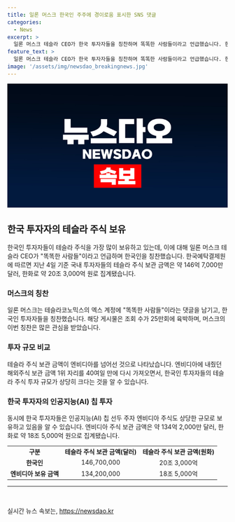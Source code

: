 ```yaml
---
title: 일론 머스크 한국인 주주에 경이로움 표시한 SNS 댓글
categories:
  - News
excerpt: >
  일론 머스크 테슬라 CEO가 한국 투자자들을 칭찬하며 똑똑한 사람들이라고 언급했습니다. 한국인 투자자들은 테슬라 주식을 많이 보유하고 있어, 머스크의 이번 발언은 큰 주목을 받고 있습니다. 한국예탁결제원에 따르면, 국내 투자자들의 테슬라 주식 보유액은 146억 7,000만 달러로, 엔비디아에 이어 두 번째로 높은 금액을 기록하며 관심을 모으고 있습니다.
feature_text: >
  일론 머스크 테슬라 CEO가 한국 투자자들을 칭찬하며 똑똑한 사람들이라고 언급했습니다. 한국인 투자자들은 테슬라 주식을 많이 보유하고 있어, 머스크의 이번 발언은 큰 주목을 받고 있습니다. 한국예탁결제원에 따르면, 국내 투자자들의 테슬라 주식 보유액은 146억 7,000만 달러로, 엔비디아에 이어 두 번째로 높은 금액을 기록하며 관심을 모으고 있습니다.
image: '/assets/img/newsdao_breakingnews.jpg'
---
```


<p><img src="/assets/img/newsdao_breakingnews.jpg" alt="implanttips 속보" /></p>

<h2 data-ke-size="size26">한국 투자자의 테슬라 주식 보유</h2>

<p data-ke-size="size16">한국인 투자자들이 테슬라 주식을 가장 많이 보유하고 있는데, 이에 대해 일론 머스크 테슬라 CEO가 "똑똑한 사람들"이라고 언급하며 한국인을 칭찬했습니다. 한국예탁결제원에 따르면 지난 4일 기준 국내 투자자들의 테슬라 주식 보관 금액은 약 146억 7,000만 달러, 한화로 약 20조 3,000억 원로 집계됐습니다.</p>

<h3 data-ke-size="size24">머스크의 칭찬</h3>

<p data-ke-size="size16">일론 머스크는 테슬라코노믹스의 엑스 계정에 "똑똑한 사람들"이라는 댓글을 남기고, 한국인 투자자들을 칭찬했습니다. 해당 게시물은 조회 수가 25만회에 육박하며, 머스크의 이번 칭찬은 많은 관심을 받았습니다.</p>

<h3 data-ke-size="size24">투자 규모 비교</h3>

<p data-ke-size="size16">테슬라 주식 보관 금액이 엔비디아를 넘어선 것으로 나타났습니다. 엔비디아에 내줬던 해외주식 보관 금액 1위 자리를 40여일 만에 다시 가져오면서, 한국인 투자자들의 테슬라 주식 투자 규모가 상당히 크다는 것을 알 수 있습니다. </p>

<h3 data-ke-size="size24">한국 투자자의 인공지능(AI) 칩 투자</h3>

<p data-ke-size="size16">동시에 한국 투자자들은 인공지능(AI) 칩 선두 주자 엔비디아 주식도 상당한 규모로 보유하고 있음을 알 수 있습니다. 엔비디아 주식 보관 금액은 약 134억 2,000만 달러, 한화로 약 18조 5,000억 원으로 집계됐습니다.</p>

<table>
  <tr>
    <td style="text-align: center; height: 17px;"><b>구분</b></td>
    <td style="text-align: center; height: 17px;"><b>테슬라 주식 보관 금액(달러)</b></td>
    <td style="text-align: center; height: 17px;"><b>테슬라 주식 보관 금액(원화)</b></td>
  </tr>
  <tr>
    <td style="text-align: center; height: 17px;"><b>한국인</b></td>
    <td style="text-align: center; height: 17px;">146,700,000</td>
    <td style="text-align: center; height: 17px;">20조 3,000억</td>
  </tr>
  <tr>
    <td style="text-align: center; height: 17px;"><b>엔비디아 보유 금액</b></td>
    <td style="text-align: center; height: 17px;">134,200,000</td>
    <td style="text-align: center; height: 17px;">18조 5,000억</td>
  </tr>
</table>

<hr>

<p data-ke-size="size16">&nbsp;</p>
실시간 뉴스 속보는, <a href="https://newsdao.kr" rel="dofollow">https://newsdao.kr</a>


